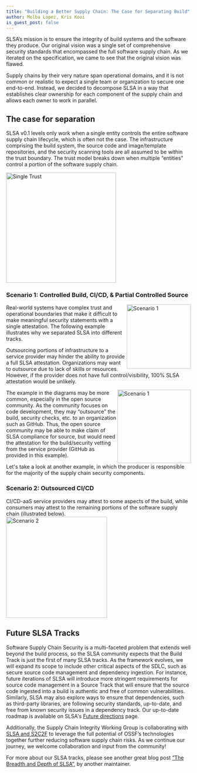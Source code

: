 ```yaml
---
title: "Building a Better Supply Chain: The Case for Separating Build"
author: Melba Lopez, Kris Kooi
is_guest_post: false
---
```



SLSA’s mission is to ensure the integrity of build systems and the software they produce. Our original vision was a single set of comprehensive security standards that encompassed the full software supply chain. As we iterated on the specification, we came to see that the original vision was flawed. 

Supply chains by their very nature span operational domains, and it is not common or realistic to expect a single team or organization to secure one end-to-end. Instead, we decided to decompose SLSA in a way that establishes clear ownership for each component of the supply chain and allows each owner to work in parallel.

## The case for separation

SLSA v0.1 levels only work when a single entity controls the entire software supply chain lifecycle, which is often not the case.  The infrastructure comprising the build system, the source code and image/template repositories, and the security scanning tools are all assumed to be within the trust boundary.  The trust model breaks down when multiple “entities” control a portion of the software supply chain. 

<image align = "center" image height = "300px" img src="https://user-images.githubusercontent.com/101211710/235577022-f7102111-d4d5-43e1-b014-78e19209a203.png" alt="Single Trust" />
     
     
### Scenario 1: Controlled Build, CI/CD, & Partial Controlled Source 
<image align = "right" image height = "175px" img src="https://user-images.githubusercontent.com/101211710/235576995-c15449fe-f8f6-4af0-8d5d-5bcf0e6b6d70.png" alt = "Scenario 1" />

Real-world systems have complex trust and operational boundaries that make it difficult to make meaningful security statements with a single attestation. The following example illustrates why we separated SLSA into different tracks.

Outsourcing portions of infrastructure to a service provider may hinder the ability to provide a full SLSA attestation.  Organizations may want to outsource due to lack of skills or resources. However, if the provider does not have full control/visibility, 100% SLSA attestation would be unlikely.   

<image align = "right" image height = "200px" img src="https://user-images.githubusercontent.com/101211710/235576570-62b23cb2-fdde-4056-b4f1-9d96fc379d4d.png" alt = "Scenario 1" /> The example in the diagrams may be more common, especially in the open source community.  As the community focuses on code development, they may “outsource” the build, security checks, etc. to an organization such as GitHub.  Thus, the open source community may be able to make claim of SLSA compliance for source, but would need the attestation for the build/security vetting from the service provider (GitHub as provided in this example).

Let's take a look at another example, in which the producer is responsible for the majority of the supply chain security components.  


### Scenario 2: Outsourced CI/CD
CI/CD-aaS service providers may attest to some aspects of the build, while consumers may attest to the remaining portions of the software supply chain (illustrated below).    
<image align = "float" image height = "275px" img src="https://user-images.githubusercontent.com/101211710/235576527-d3ab6f42-f690-482d-ae8e-2854b9f0a232.png" alt = "Scenario 2" /> 


## Future SLSA Tracks

Software Supply Chain Security is a multi-faceted problem that extends well beyond the build process, so the SLSA community expects that the Build Track is just the first of many SLSA tracks. As the framework evolves, we will expand its scope to include other critical aspects of the SDLC, such as secure source code management and dependency ingestion. For instance, future iterations of SLSA will introduce more stringent requirements for source code management in a Source Track that will ensure that the source code ingested into a build is authentic and free of common vulnerabilities. Similarly, SLSA may also explore ways to ensure that dependencies, such as third-party libraries, are following security standards, up-to-date, and free from known security issues in a dependency track. Our up-to-date roadmap is available on SLSA's [Future directions](https://slsa.dev/spec/v1.0/future-directions) page.

Additionally, the Supply Chain Integrity Working Group is collaborating with [SLSA and S2C2F](https://docs.google.com/document/d/1E9BvXkNhbLPj6AnUjoAbci3TI5FdnCY2zpi4UZnM7D8/edit?disco=AAAAq2cLbqE) to leverage the full potential of OSSF’s technologies together further reducing software supply chain risks.  As we continue our journey, we welcome collaboration and input from the community! 

For more about our SLSA tracks, please see another great blog post [“The Breadth and Depth of SLSA”](https://slsa.dev/blog/2023/04/the-breadth-and-depth-of-slsa), by another maintainer.


